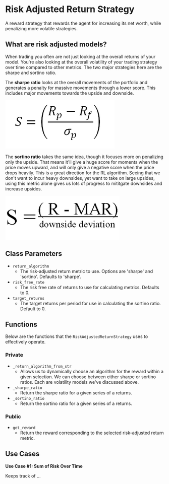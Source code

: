 # Risk Adjusted Return Strategy
A reward strategy that rewards the agent for increasing its net worth, while penalizing more volatile strategies.


## What are risk adjusted models?
When trading you often are not just looking at the overall returns of your model. You're also looking at the overall volatility of your trading strategy over time compared to other metrics. The two major strategies here are the sharpe and sortino ratio. 

The **sharpe ratio** looks at the overall movements of the portfolio and generates a penalty for massive movements through a lower score. This includes major movements towards the upside and downside.

![Sharpe Ratio](../../_static/images/sharpe.png)

The **sortino ratio** takes the same idea, though it focuses more on penalizing only the upside. That means it'll give a huge score for moments when the price moves upward, and will only give a negative score when the price drops heavily. This is a great direction for the RL algorithm. Seeing that we don't want to incur heavy downsides, yet want to take on large upsides, using this metric alone gives us lots of progress to mititgate downsides and increase upsides.

![Sortino Ratio](../../_static/images/sortino.png)

## Class Parameters
* `return_algorithm`
  * The risk-adjusted return metric to use. Options are 'sharpe' and 'sortino'. Defaults to 'sharpe'.
* `risk_free_rate`
  * The risk free rate of returns to use for calculating metrics. Defaults to 0.
* `target_returns`
  * The target returns per period for use in calculating the sortino ratio. Default to 0.


## Functions

Below are the functions that the `RiskAdjustedReturnStrategy` uses to effectively operate. 

### Private
* `_return_algorithm_from_str`
  * Allows us to dynamically choose an algorithm for the reward within a given selection. We can choose between either sharpe or sortino ratios. Each are volatility models we've discussed above.
* `_sharpe_ratio`
  * Return the sharpe ratio for a given series of a returns.
* `_sortino_ratio`
  * Return the sortino ratio for a given series of a returns.

### Public

* `get_reward`
  * Return the reward corresponding to the selected risk-adjusted return metric.


## Use Cases

**Use Case #1: Sum of Risk Over Time**

Keeps track of ...

```py

```